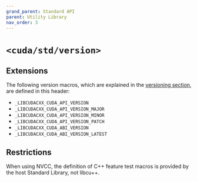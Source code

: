 ```yaml
---
grand_parent: Standard API
parent: Utility Library
nav_order: 3
---
```


# `<cuda/std/version>`

## Extensions

The following version macros, which are explained in the [versioning section],
  are defined in this header:

- `_LIBCUDACXX_CUDA_API_VERSION`
- `_LIBCUDACXX_CUDA_API_VERSION_MAJOR`
- `_LIBCUDACXX_CUDA_API_VERSION_MINOR`
- `_LIBCUDACXX_CUDA_API_VERSION_PATCH`
- `_LIBCUDACXX_CUDA_ABI_VERSION`
- `_LIBCUDACXX_CUDA_ABI_VERSION_LATEST`

## Restrictions

When using NVCC, the definition of C++ feature test macros is provided by the
  host Standard Library, not libcu++.


[versioning section]: ./releases/versioning.md
